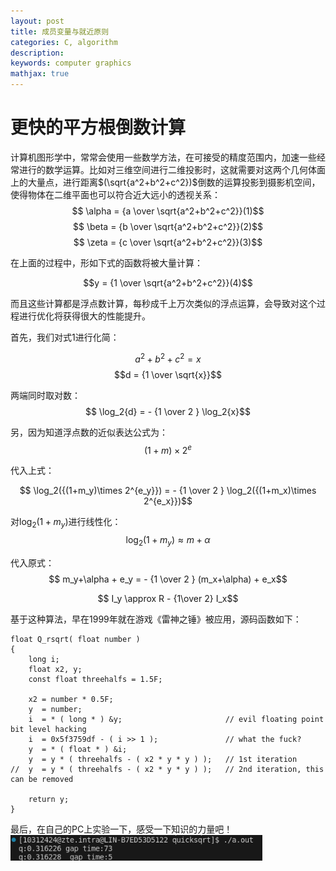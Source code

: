 ```yaml
---
layout: post
title: 成员变量与就近原则
categories: C, algorithm
description: 
keywords: computer graphics
mathjax: true
---
```


# 更快的平方根倒数计算

计算机图形学中，常常会使用一些数学方法，在可接受的精度范围内，加速一些经常进行的数学运算。比如对三维空间进行二维投影时，这就需要对这两个几何体面上的大量点，进行距离$(\sqrt{a^2+b^2+c^2})$倒数的运算投影到摄影机空间，使得物体在二维平面也可以符合近大远小的透视关系：
$$ \alpha = {a \over \sqrt{a^2+b^2+c^2}}(1)$$
$$ \beta = {b \over \sqrt{a^2+b^2+c^2}}(2)$$
$$ \zeta = {c \over \sqrt{a^2+b^2+c^2}}(3)$$

在上面的过程中，形如下式的函数将被大量计算：

$$y = {1 \over \sqrt{a^2+b^2+c^2}}(4)$$

而且这些计算都是浮点数计算，每秒成千上万次类似的浮点运算，会导致对这个过程进行优化将获得很大的性能提升。

首先，我们对式1进行化简：

$$a^2+b^2+c^2=x$$
$$d = {1 \over \sqrt{x}}$$

两端同时取对数：
$$ \log_2{d} = - {1 \over 2 } \log_2{x}$$

另，因为知道浮点数的近似表达公式为：
$$ (1+m)\times 2^e$$ 

代入上式：

$$ \log_2({(1+m_y)\times 2^{e_y}}) = - {1 \over 2 } \log_2({(1+m_x)\times 2^{e_x}})$$

对$\log_2{(1+m_y)}$进行线性化：
$$\log_2{(1+m_y)} \approx m+\alpha$$

代入原式：
$$ m_y+\alpha + e_y = - {1 \over 2 } (m_x+\alpha) + e_x$$


$$ I_y  \approx R - {1\over 2} I_x$$

基于这种算法，早在1999年就在游戏《雷神之锤》被应用，源码函数如下：
```
float Q_rsqrt( float number )
{
    long i;
    float x2, y;
    const float threehalfs = 1.5F;

    x2 = number * 0.5F;
    y  = number;
    i  = * ( long * ) &y;                       // evil floating point bit level hacking
    i  = 0x5f3759df - ( i >> 1 );               // what the fuck? 
    y  = * ( float * ) &i;
    y  = y * ( threehalfs - ( x2 * y * y ) );   // 1st iteration
//  y  = y * ( threehalfs - ( x2 * y * y ) );   // 2nd iteration, this can be removed

    return y;
}

```

最后，在自己的PC上实验一下，感受一下知识的力量吧！
<img src="/images/blog/quicksqrt.png" width="80%" alt="quicksqrt" />
